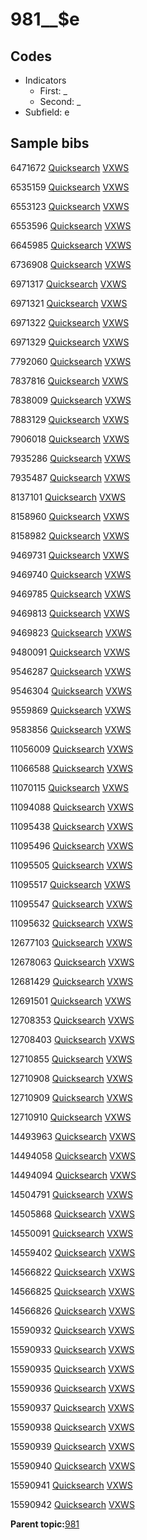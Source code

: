 # 981\_\_$e

## Codes

-   Indicators
    -   First: \_
    -   Second: \_
-   Subfield: e

## Sample bibs

6471672 [Quicksearch](https://search.library.yale.edu/catalog/6471672) [VXWS](http://prodorbis.library.yale.edu:7014/vxws/GetHoldingsService?bibId=6471672)

6535159 [Quicksearch](https://search.library.yale.edu/catalog/6535159) [VXWS](http://prodorbis.library.yale.edu:7014/vxws/GetHoldingsService?bibId=6535159)

6553123 [Quicksearch](https://search.library.yale.edu/catalog/6553123) [VXWS](http://prodorbis.library.yale.edu:7014/vxws/GetHoldingsService?bibId=6553123)

6553596 [Quicksearch](https://search.library.yale.edu/catalog/6553596) [VXWS](http://prodorbis.library.yale.edu:7014/vxws/GetHoldingsService?bibId=6553596)

6645985 [Quicksearch](https://search.library.yale.edu/catalog/6645985) [VXWS](http://prodorbis.library.yale.edu:7014/vxws/GetHoldingsService?bibId=6645985)

6736908 [Quicksearch](https://search.library.yale.edu/catalog/6736908) [VXWS](http://prodorbis.library.yale.edu:7014/vxws/GetHoldingsService?bibId=6736908)

6971317 [Quicksearch](https://search.library.yale.edu/catalog/6971317) [VXWS](http://prodorbis.library.yale.edu:7014/vxws/GetHoldingsService?bibId=6971317)

6971321 [Quicksearch](https://search.library.yale.edu/catalog/6971321) [VXWS](http://prodorbis.library.yale.edu:7014/vxws/GetHoldingsService?bibId=6971321)

6971322 [Quicksearch](https://search.library.yale.edu/catalog/6971322) [VXWS](http://prodorbis.library.yale.edu:7014/vxws/GetHoldingsService?bibId=6971322)

6971329 [Quicksearch](https://search.library.yale.edu/catalog/6971329) [VXWS](http://prodorbis.library.yale.edu:7014/vxws/GetHoldingsService?bibId=6971329)

7792060 [Quicksearch](https://search.library.yale.edu/catalog/7792060) [VXWS](http://prodorbis.library.yale.edu:7014/vxws/GetHoldingsService?bibId=7792060)

7837816 [Quicksearch](https://search.library.yale.edu/catalog/7837816) [VXWS](http://prodorbis.library.yale.edu:7014/vxws/GetHoldingsService?bibId=7837816)

7838009 [Quicksearch](https://search.library.yale.edu/catalog/7838009) [VXWS](http://prodorbis.library.yale.edu:7014/vxws/GetHoldingsService?bibId=7838009)

7883129 [Quicksearch](https://search.library.yale.edu/catalog/7883129) [VXWS](http://prodorbis.library.yale.edu:7014/vxws/GetHoldingsService?bibId=7883129)

7906018 [Quicksearch](https://search.library.yale.edu/catalog/7906018) [VXWS](http://prodorbis.library.yale.edu:7014/vxws/GetHoldingsService?bibId=7906018)

7935286 [Quicksearch](https://search.library.yale.edu/catalog/7935286) [VXWS](http://prodorbis.library.yale.edu:7014/vxws/GetHoldingsService?bibId=7935286)

7935487 [Quicksearch](https://search.library.yale.edu/catalog/7935487) [VXWS](http://prodorbis.library.yale.edu:7014/vxws/GetHoldingsService?bibId=7935487)

8137101 [Quicksearch](https://search.library.yale.edu/catalog/8137101) [VXWS](http://prodorbis.library.yale.edu:7014/vxws/GetHoldingsService?bibId=8137101)

8158960 [Quicksearch](https://search.library.yale.edu/catalog/8158960) [VXWS](http://prodorbis.library.yale.edu:7014/vxws/GetHoldingsService?bibId=8158960)

8158982 [Quicksearch](https://search.library.yale.edu/catalog/8158982) [VXWS](http://prodorbis.library.yale.edu:7014/vxws/GetHoldingsService?bibId=8158982)

9469731 [Quicksearch](https://search.library.yale.edu/catalog/9469731) [VXWS](http://prodorbis.library.yale.edu:7014/vxws/GetHoldingsService?bibId=9469731)

9469740 [Quicksearch](https://search.library.yale.edu/catalog/9469740) [VXWS](http://prodorbis.library.yale.edu:7014/vxws/GetHoldingsService?bibId=9469740)

9469785 [Quicksearch](https://search.library.yale.edu/catalog/9469785) [VXWS](http://prodorbis.library.yale.edu:7014/vxws/GetHoldingsService?bibId=9469785)

9469813 [Quicksearch](https://search.library.yale.edu/catalog/9469813) [VXWS](http://prodorbis.library.yale.edu:7014/vxws/GetHoldingsService?bibId=9469813)

9469823 [Quicksearch](https://search.library.yale.edu/catalog/9469823) [VXWS](http://prodorbis.library.yale.edu:7014/vxws/GetHoldingsService?bibId=9469823)

9480091 [Quicksearch](https://search.library.yale.edu/catalog/9480091) [VXWS](http://prodorbis.library.yale.edu:7014/vxws/GetHoldingsService?bibId=9480091)

9546287 [Quicksearch](https://search.library.yale.edu/catalog/9546287) [VXWS](http://prodorbis.library.yale.edu:7014/vxws/GetHoldingsService?bibId=9546287)

9546304 [Quicksearch](https://search.library.yale.edu/catalog/9546304) [VXWS](http://prodorbis.library.yale.edu:7014/vxws/GetHoldingsService?bibId=9546304)

9559869 [Quicksearch](https://search.library.yale.edu/catalog/9559869) [VXWS](http://prodorbis.library.yale.edu:7014/vxws/GetHoldingsService?bibId=9559869)

9583856 [Quicksearch](https://search.library.yale.edu/catalog/9583856) [VXWS](http://prodorbis.library.yale.edu:7014/vxws/GetHoldingsService?bibId=9583856)

11056009 [Quicksearch](https://search.library.yale.edu/catalog/11056009) [VXWS](http://prodorbis.library.yale.edu:7014/vxws/GetHoldingsService?bibId=11056009)

11066588 [Quicksearch](https://search.library.yale.edu/catalog/11066588) [VXWS](http://prodorbis.library.yale.edu:7014/vxws/GetHoldingsService?bibId=11066588)

11070115 [Quicksearch](https://search.library.yale.edu/catalog/11070115) [VXWS](http://prodorbis.library.yale.edu:7014/vxws/GetHoldingsService?bibId=11070115)

11094088 [Quicksearch](https://search.library.yale.edu/catalog/11094088) [VXWS](http://prodorbis.library.yale.edu:7014/vxws/GetHoldingsService?bibId=11094088)

11095438 [Quicksearch](https://search.library.yale.edu/catalog/11095438) [VXWS](http://prodorbis.library.yale.edu:7014/vxws/GetHoldingsService?bibId=11095438)

11095496 [Quicksearch](https://search.library.yale.edu/catalog/11095496) [VXWS](http://prodorbis.library.yale.edu:7014/vxws/GetHoldingsService?bibId=11095496)

11095505 [Quicksearch](https://search.library.yale.edu/catalog/11095505) [VXWS](http://prodorbis.library.yale.edu:7014/vxws/GetHoldingsService?bibId=11095505)

11095517 [Quicksearch](https://search.library.yale.edu/catalog/11095517) [VXWS](http://prodorbis.library.yale.edu:7014/vxws/GetHoldingsService?bibId=11095517)

11095547 [Quicksearch](https://search.library.yale.edu/catalog/11095547) [VXWS](http://prodorbis.library.yale.edu:7014/vxws/GetHoldingsService?bibId=11095547)

11095632 [Quicksearch](https://search.library.yale.edu/catalog/11095632) [VXWS](http://prodorbis.library.yale.edu:7014/vxws/GetHoldingsService?bibId=11095632)

12677103 [Quicksearch](https://search.library.yale.edu/catalog/12677103) [VXWS](http://prodorbis.library.yale.edu:7014/vxws/GetHoldingsService?bibId=12677103)

12678063 [Quicksearch](https://search.library.yale.edu/catalog/12678063) [VXWS](http://prodorbis.library.yale.edu:7014/vxws/GetHoldingsService?bibId=12678063)

12681429 [Quicksearch](https://search.library.yale.edu/catalog/12681429) [VXWS](http://prodorbis.library.yale.edu:7014/vxws/GetHoldingsService?bibId=12681429)

12691501 [Quicksearch](https://search.library.yale.edu/catalog/12691501) [VXWS](http://prodorbis.library.yale.edu:7014/vxws/GetHoldingsService?bibId=12691501)

12708353 [Quicksearch](https://search.library.yale.edu/catalog/12708353) [VXWS](http://prodorbis.library.yale.edu:7014/vxws/GetHoldingsService?bibId=12708353)

12708403 [Quicksearch](https://search.library.yale.edu/catalog/12708403) [VXWS](http://prodorbis.library.yale.edu:7014/vxws/GetHoldingsService?bibId=12708403)

12710855 [Quicksearch](https://search.library.yale.edu/catalog/12710855) [VXWS](http://prodorbis.library.yale.edu:7014/vxws/GetHoldingsService?bibId=12710855)

12710908 [Quicksearch](https://search.library.yale.edu/catalog/12710908) [VXWS](http://prodorbis.library.yale.edu:7014/vxws/GetHoldingsService?bibId=12710908)

12710909 [Quicksearch](https://search.library.yale.edu/catalog/12710909) [VXWS](http://prodorbis.library.yale.edu:7014/vxws/GetHoldingsService?bibId=12710909)

12710910 [Quicksearch](https://search.library.yale.edu/catalog/12710910) [VXWS](http://prodorbis.library.yale.edu:7014/vxws/GetHoldingsService?bibId=12710910)

14493963 [Quicksearch](https://search.library.yale.edu/catalog/14493963) [VXWS](http://prodorbis.library.yale.edu:7014/vxws/GetHoldingsService?bibId=14493963)

14494058 [Quicksearch](https://search.library.yale.edu/catalog/14494058) [VXWS](http://prodorbis.library.yale.edu:7014/vxws/GetHoldingsService?bibId=14494058)

14494094 [Quicksearch](https://search.library.yale.edu/catalog/14494094) [VXWS](http://prodorbis.library.yale.edu:7014/vxws/GetHoldingsService?bibId=14494094)

14504791 [Quicksearch](https://search.library.yale.edu/catalog/14504791) [VXWS](http://prodorbis.library.yale.edu:7014/vxws/GetHoldingsService?bibId=14504791)

14505868 [Quicksearch](https://search.library.yale.edu/catalog/14505868) [VXWS](http://prodorbis.library.yale.edu:7014/vxws/GetHoldingsService?bibId=14505868)

14550091 [Quicksearch](https://search.library.yale.edu/catalog/14550091) [VXWS](http://prodorbis.library.yale.edu:7014/vxws/GetHoldingsService?bibId=14550091)

14559402 [Quicksearch](https://search.library.yale.edu/catalog/14559402) [VXWS](http://prodorbis.library.yale.edu:7014/vxws/GetHoldingsService?bibId=14559402)

14566822 [Quicksearch](https://search.library.yale.edu/catalog/14566822) [VXWS](http://prodorbis.library.yale.edu:7014/vxws/GetHoldingsService?bibId=14566822)

14566825 [Quicksearch](https://search.library.yale.edu/catalog/14566825) [VXWS](http://prodorbis.library.yale.edu:7014/vxws/GetHoldingsService?bibId=14566825)

14566826 [Quicksearch](https://search.library.yale.edu/catalog/14566826) [VXWS](http://prodorbis.library.yale.edu:7014/vxws/GetHoldingsService?bibId=14566826)

15590932 [Quicksearch](https://search.library.yale.edu/catalog/15590932) [VXWS](http://prodorbis.library.yale.edu:7014/vxws/GetHoldingsService?bibId=15590932)

15590933 [Quicksearch](https://search.library.yale.edu/catalog/15590933) [VXWS](http://prodorbis.library.yale.edu:7014/vxws/GetHoldingsService?bibId=15590933)

15590935 [Quicksearch](https://search.library.yale.edu/catalog/15590935) [VXWS](http://prodorbis.library.yale.edu:7014/vxws/GetHoldingsService?bibId=15590935)

15590936 [Quicksearch](https://search.library.yale.edu/catalog/15590936) [VXWS](http://prodorbis.library.yale.edu:7014/vxws/GetHoldingsService?bibId=15590936)

15590937 [Quicksearch](https://search.library.yale.edu/catalog/15590937) [VXWS](http://prodorbis.library.yale.edu:7014/vxws/GetHoldingsService?bibId=15590937)

15590938 [Quicksearch](https://search.library.yale.edu/catalog/15590938) [VXWS](http://prodorbis.library.yale.edu:7014/vxws/GetHoldingsService?bibId=15590938)

15590939 [Quicksearch](https://search.library.yale.edu/catalog/15590939) [VXWS](http://prodorbis.library.yale.edu:7014/vxws/GetHoldingsService?bibId=15590939)

15590940 [Quicksearch](https://search.library.yale.edu/catalog/15590940) [VXWS](http://prodorbis.library.yale.edu:7014/vxws/GetHoldingsService?bibId=15590940)

15590941 [Quicksearch](https://search.library.yale.edu/catalog/15590941) [VXWS](http://prodorbis.library.yale.edu:7014/vxws/GetHoldingsService?bibId=15590941)

15590942 [Quicksearch](https://search.library.yale.edu/catalog/15590942) [VXWS](http://prodorbis.library.yale.edu:7014/vxws/GetHoldingsService?bibId=15590942)

**Parent topic:**[981](../../tags/981/981.md)


